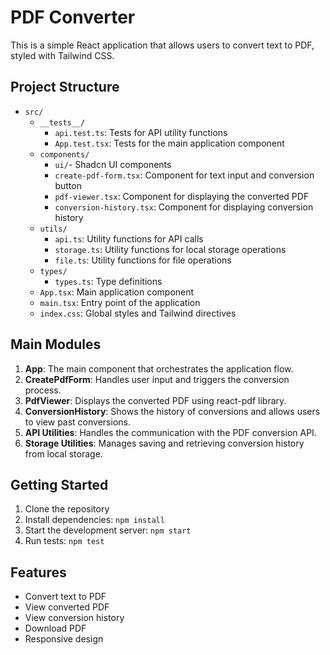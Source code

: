 # PDF Converter

This is a simple React application that allows users to convert text to PDF, styled with Tailwind CSS.

## Project Structure

- `src/`
  - `__tests__/`
    - `api.test.ts`: Tests for API utility functions
    - `App.test.tsx`: Tests for the main application component
  - `components/`
    - `ui/`- Shadcn UI components
    - `create-pdf-form.tsx`: Component for text input and conversion button
    - `pdf-viewer.tsx`: Component for displaying the converted PDF
    - `conversion-history.tsx`: Component for displaying conversion history
  - `utils/`
    - `api.ts`: Utility functions for API calls
    - `storage.ts`: Utility functions for local storage operations
    - `file.ts`: Utility functions for file operations
  - `types/`
    - `types.ts`: Type definitions
  - `App.tsx`: Main application component
  - `main.tsx`: Entry point of the application
  - `index.css`: Global styles and Tailwind directives

## Main Modules

1. **App**: The main component that orchestrates the application flow.
2. **CreatePdfForm**: Handles user input and triggers the conversion process.
3. **PdfViewer**: Displays the converted PDF using react-pdf library.
4. **ConversionHistory**: Shows the history of conversions and allows users to view past conversions.
5. **API Utilities**: Handles the communication with the PDF conversion API.
6. **Storage Utilities**: Manages saving and retrieving conversion history from local storage.

## Getting Started

1. Clone the repository
2. Install dependencies: `npm install`
3. Start the development server: `npm start`
4. Run tests: `npm test`

## Features

- Convert text to PDF
- View converted PDF
- View conversion history
- Download PDF
- Responsive design
